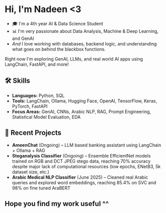 # Hi, I'm Nadeen <3
- 🎓 I'm a 4th year AI & Data Science Student
- 📊 I'm very passionate about Data Analysis, Machine & Deep Learning, and GenAI
- _And_ I love working with databases, backend logic, and understanding what goes on behind the blackbox functions.

Right now I'm exploring GenAI, LLMs, and real world AI apps using LangChain, FastAPI, and more!

## 🛠️ Skills
- **Languages:** Python, SQL
- **Tools:** LangChain, Ollama, Hugging Face, OpenAI, TensorFlow, Keras, PyTorch, FastAPI 
- **Focus Areas:** GenAI, CNNs, Arabic NLP, RAG, Prompt Engineering, Statistical Model Evaluation, EDA

## 🚀 Recent Projects
- **AmeenChat** (Ongoing) – LLM based banking assistant using LangChain + Ollama + RAG 
- **Steganalysis Classifier** (Ongoing) – Ensemble EfficientNet models trained on RGB and DCT JPEG stego data, reaching 70% accuracy despite major lack of computational resources (low epochs, ENetB3, 5k dataset size, etc.) 
- **Arabic Medical NLP Classifier** (June 2025) – Cleaned real Arabic queries and explored word embeddings, reaching 85.4% on SVC and 98% on fine tuned AraBERT

## Hope you find my work useful ^^
<!---
ncdeenali/ncdeenali is a ✨ special ✨ repository because its `README.md` (this file) appears on your GitHub profile.
You can click the Preview link to take a look at your changes.
--->
